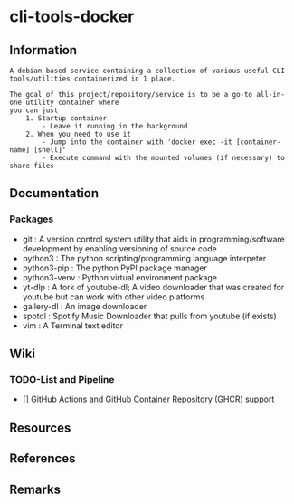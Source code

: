 # cli-tools-docker

## Information
```
A debian-based service containing a collection of various useful CLI tools/utilities containerized in 1 place.

The goal of this project/repository/service is to be a go-to all-in-one utility container where
you can just
    1. Startup container
        - Leave it running in the background
    2. When you need to use it
        - Jump into the container with 'docker exec -it [container-name] [shell]'
        - Execute command with the mounted volumes (if necessary) to share files
```

## Documentation
### Packages
+ git          : A version control system utility that aids in programming/software development by enabling versioning of source code
+ python3      : The python scripting/programming language interpeter
+ python3-pip  : The python PyPI package manager
+ python3-venv : Python virtual environment package
+ yt-dlp       : A fork of youtube-dl; A video downloader that was created for youtube but can work with other video platforms
+ gallery-dl   : An image downloader
+ spotdl       : Spotify Music Downloader that pulls from youtube (if exists)
+ vim          : A Terminal text editor

## Wiki

### TODO-List and Pipeline
+ [] GitHub Actions and GitHub Container Repository (GHCR) support

## Resources

## References

## Remarks
